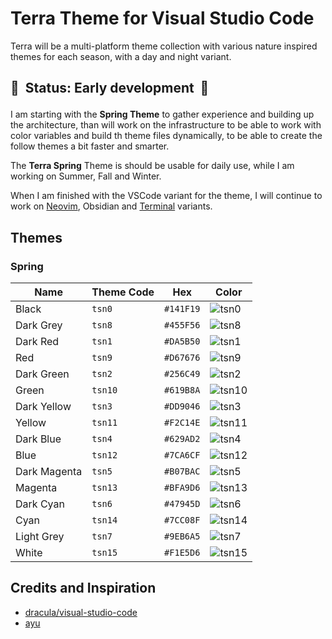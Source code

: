 # Terra Theme for Visual Studio Code

Terra will be a multi-platform theme collection with various nature inspired themes for each season, with a day and night variant.

## 🚧 &nbsp;Status: Early development &nbsp;🚧</p>

I am starting with the **Spring Theme** to gather experience and building up the architecture, than will work on the infrastructure to be able to work with color variables and build th theme files dynamically, to be able to create the follow themes a bit faster and smarter.

The **Terra Spring** Theme is should be usable for daily use, while I am working on Summer, Fall and Winter.

When I am finished with the VSCode variant for the theme, I will continue to work on [Neovim](https://github.com/terra-theme/nvim), Obsidian and [Terminal](https://github.com/terra-theme/terminal) variants.

## Themes

### Spring

| Name         | Theme Code | Hex       | Color                                                          |
| ------------ | ---------- | --------- | -------------------------------------------------------------- |
| Black        | `tsn0`     | `#141F19` | ![tsn0](https://via.placeholder.com/250x25/141F19/141F19.png)  |
| Dark Grey    | `tsn8`     | `#455F56` | ![tsn8](https://via.placeholder.com/250x25/455F56/455F56.png)  |
| Dark Red     | `tsn1`     | `#DA5B50` | ![tsn1](https://via.placeholder.com/250x25/DA5B50/DA5B50.png)  |
| Red          | `tsn9`     | `#D67676` | ![tsn9](https://via.placeholder.com/250x25/D67676/D67676.png)  |
| Dark Green   | `tsn2`     | `#256C49` | ![tsn2](https://via.placeholder.com/250x25/256C49/256C49.png)  |
| Green        | `tsn10`    | `#619B8A` | ![tsn10](https://via.placeholder.com/250x25/619B8A/619B8A.png) |
| Dark Yellow  | `tsn3`     | `#DD9046` | ![tsn3](https://via.placeholder.com/250x25/DD9046/DD9046.png)  |
| Yellow       | `tsn11`    | `#F2C14E` | ![tsn11](https://via.placeholder.com/250x25/F2C14E/F2C14E.png) |
| Dark Blue    | `tsn4`     | `#629AD2` | ![tsn4](https://via.placeholder.com/250x25/629AD2/629AD2.png)  |
| Blue         | `tsn12`    | `#7CA6CF` | ![tsn12](https://via.placeholder.com/250x25/7CA6CF/7CA6CF.png) |
| Dark Magenta | `tsn5`     | `#B07BAC` | ![tsn5](https://via.placeholder.com/250x25/B07BAC/B07BAC.png)  |
| Magenta      | `tsn13`    | `#BFA9D6` | ![tsn13](https://via.placeholder.com/250x25/BFA9D6/BFA9D6.png) |
| Dark Cyan    | `tsn6`     | `#47945D` | ![tsn6](https://via.placeholder.com/250x25/47945D/47945D.png)  |
| Cyan         | `tsn14`    | `#7CC08F` | ![tsn14](https://via.placeholder.com/250x25/7CC08F/7CC08F.png) |
| Light Grey   | `tsn7`     | `#9EB6A5` | ![tsn7](https://via.placeholder.com/250x25/9EB6A5/9EB6A5.png)  |
| White        | `tsn15`    | `#F1E5D6` | ![tsn15](https://via.placeholder.com/250x25/F1E5D6/F1E5D6.png) |

## Credits and Inspiration

- [dracula/visual-studio-code](https://github.dev/dracula/visual-studio-code)
- [ayu](https://github.dev/ayu-theme/vscode-ayu)
